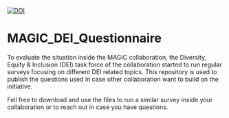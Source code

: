[![DOI](https://zenodo.org/badge/DOI/10.5281/zenodo.7906821.svg)](https://doi.org/10.5281/zenodo.7906821)

# MAGIC_DEI_Questionnaire
To evaluate the situation inside the MAGIC collaboration, the Diversity, Equity &amp; Inclusion (DEI) task force of the collaboration started to run regular surveys  focusing on different DEI related topics. This repository is used to publish the questions used in case other collaboration want to build on the initiative.
 
 Fell free to download and use the files to run a similar survey inside your collaboration or to reach out in case you have questions.
